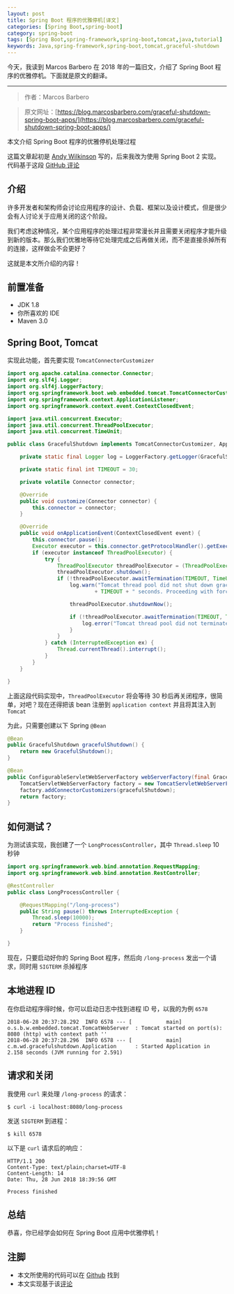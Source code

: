 ```yaml
---
layout: post
title: Spring Boot 程序的优雅停机[译文]
categories: [Spring Boot,spring-boot]
category: spring-boot
tags: [Spring Boot,spring-framework,spring-boot,tomcat,java,tutorial]
keywords: Java,spring-framework,spring-boot,tomcat,graceful-shutdown
---
```


今天，我读到 Marcos Barbero 在 2018 年的一篇旧文，介绍了 Spring Boot 程序的优雅停机。下面就是原文的翻译。

---

> 作者：Marcos Barbero

> 原文网址：[https://blog.marcosbarbero.com/graceful-shutdown-spring-boot-apps/](https://blog.marcosbarbero.com/graceful-shutdown-spring-boot-apps/)

本文介绍 Spring Boot 程序的优雅停机处理过程

这篇文章起初是 [Andy Wilkinson](https://twitter.com/ankinson) 写的，后来我改为使用 Spring Boot 2 实现。 代码基于这段 [GitHub 评论](https://github.com/spring-projects/spring-boot/issues/4657#issuecomment-161354811)

## 介绍

许多开发者和架构师会讨论应用程序的设计、负载、框架以及设计模式，但是很少会有人讨论关于应用关闭的这个阶段。

我们考虑这种情况，某个应用程序的处理过程非常漫长并且需要关闭程序才能升级到新的版本。那么我们优雅地等待它处理完成之后再做关闭，而不是直接杀掉所有的连接，这样做会不会更好？

这就是本文所介绍的内容！

## 前置准备

- JDK 1.8
- 你所喜欢的 IDE
- Maven 3.0

## Spring Boot, Tomcat

实现此功能，首先要实现 `TomcatConnectorCustomizer`

```java
import org.apache.catalina.connector.Connector;
import org.slf4j.Logger;
import org.slf4j.LoggerFactory;
import org.springframework.boot.web.embedded.tomcat.TomcatConnectorCustomizer;
import org.springframework.context.ApplicationListener;
import org.springframework.context.event.ContextClosedEvent;

import java.util.concurrent.Executor;
import java.util.concurrent.ThreadPoolExecutor;
import java.util.concurrent.TimeUnit;

public class GracefulShutdown implements TomcatConnectorCustomizer, ApplicationListener<ContextClosedEvent> {

    private static final Logger log = LoggerFactory.getLogger(GracefulShutdown.class);

    private static final int TIMEOUT = 30;

    private volatile Connector connector;

    @Override
    public void customize(Connector connector) {
        this.connector = connector;
    }

    @Override
    public void onApplicationEvent(ContextClosedEvent event) {
        this.connector.pause();
        Executor executor = this.connector.getProtocolHandler().getExecutor();
        if (executor instanceof ThreadPoolExecutor) {
            try {
                ThreadPoolExecutor threadPoolExecutor = (ThreadPoolExecutor) executor;
                threadPoolExecutor.shutdown();
                if (!threadPoolExecutor.awaitTermination(TIMEOUT, TimeUnit.SECONDS)) {
                    log.warn("Tomcat thread pool did not shut down gracefully within "
                            + TIMEOUT + " seconds. Proceeding with forceful shutdown");

                    threadPoolExecutor.shutdownNow();

                    if (!threadPoolExecutor.awaitTermination(TIMEOUT, TimeUnit.SECONDS)) {
                        log.error("Tomcat thread pool did not terminate");
                    }
                }
            } catch (InterruptedException ex) {
                Thread.currentThread().interrupt();
            }
        }
    }

}
```

上面这段代码实现中，`ThreadPoolExecutor` 将会等待 30 秒后再关闭程序，很简单，对吧？现在还得把该 bean 注册到 `application context` 并且将其注入到 `Tomcat`

为此，只需要创建以下 Spring `@Bean`

```java
@Bean
public GracefulShutdown gracefulShutdown() {
    return new GracefulShutdown();
}

@Bean
public ConfigurableServletWebServerFactory webServerFactory(final GracefulShutdown gracefulShutdown) {
    TomcatServletWebServerFactory factory = new TomcatServletWebServerFactory();
    factory.addConnectorCustomizers(gracefulShutdown);
    return factory;
}
```

## 如何测试？

为测试该实现，我创建了一个 `LongProcessController`，其中 `Thread.sleep` 10 秒钟

```java
import org.springframework.web.bind.annotation.RequestMapping;
import org.springframework.web.bind.annotation.RestController;

@RestController
public class LongProcessController {

    @RequestMapping("/long-process")
    public String pause() throws InterruptedException {
        Thread.sleep(10000);
        return "Process finished";
    }

}
```

现在，只要启动好你的 Spring Boot 程序，然后向 `/long-process` 发出一个请求，同时用 `SIGTERM` 杀掉程序

## 本地进程 ID

在你启动程序得时候，你可以启动日志中找到进程 ID 号，以我的为例 `6578`

```
2018-06-28 20:37:28.292  INFO 6578 --- [           main] o.s.b.w.embedded.tomcat.TomcatWebServer  : Tomcat started on port(s): 8080 (http) with context path ''
2018-06-28 20:37:28.296  INFO 6578 --- [           main] c.m.wd.gracefulshutdown.Application      : Started Application in 2.158 seconds (JVM running for 2.591)
```

## 请求和关闭

我使用 `curl` 来处理 `/long-process` 的请求：

```
$ curl -i localhost:8080/long-process
```

发送 `SIGTERM` 到进程：

```
$ kill 6578
```

以下是 `curl` 请求后的响应：

```
HTTP/1.1 200
Content-Type: text/plain;charset=UTF-8
Content-Length: 14
Date: Thu, 28 Jun 2018 18:39:56 GMT

Process finished
```

## 总结

恭喜，你已经学会如何在 Spring Boot 应用中优雅停机！

## 注脚

- 本文所使用的代码可以在 [Github](https://github.com/weekly-drafts/graceful-shutdown-spring-boot) 找到
- 本文实现基于该[评论](https://github.com/spring-projects/spring-boot/issues/4657#issuecomment-161354811)
